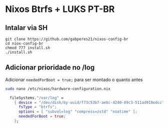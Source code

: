 

# Nixos Btrfs + LUKS PT-BR
## Intalar via SH
```
git clone https://github.com/gabperes21/nixos-config-br
cd niox-config-br
chmod 777 install.sh
./install.sh
```
## Adicionar prioridade no /log

Adicionar `neededForBoot = true;` para ser montado o quanto antes

```bash
sudo nano /etc/nixos/hardware-configuration.nix
```

```nix
  fileSystems."/var/log" =
    { device = "/dev/disk/by-uuid/f73c53b7-ae6c-4240-89c3-511ad918edcc";
      fsType = "btrfs";
      options = [ "subvol=log" "compress=zstd" "noatime" ];
      neededForBoot = true;
    };
```
